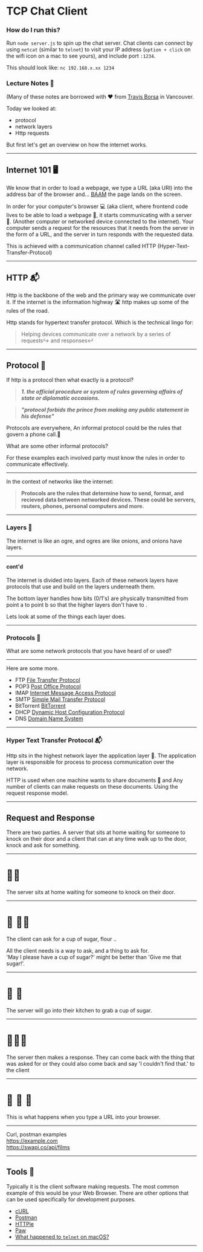 # TCP Chat Client

### How do I run this?
Run `node server.js` to spin up the chat server. Chat clients can connect by using `netcat` (similar to `telnet`) to visit your IP address (`option + click` on the wifi icon on a mac to see yours), and include port `:1234`. 

This should look like: `nc 192.168.x.xx 1234`

### Lecture Notes 📢
(Many of these notes are borrowed with ❤️ from [Travis Borsa](https://github.com/tborsa/LighthouseLabs/tree/master/lectures/Week2/Day1/lecture) in Vancouver.

Today we looked at:
- protocol
- network layers
- Http requests

But first let's get an overview on how the internet works.

---

## Internet 101 🖥


We know that in order to load a webpage, we type a URL (aka URI) into the address bar of the browser and... [BAAM](https://theuselessweb.com/) the page lands on the screen.

In order for your computer's browser 💻 (aka client, where frontend code lives to be able to load a webpage 📃, it starts communicating with a server 💽. (Another computer or networked device connected to the internet). Your computer sends a request for the resources that it needs from the server in the form of a URL, and the server in turn responds with the requested data.

This is achieved with a communication channel called HTTP (Hyper-Text-Transfer-Protocol) 

---

## HTTP 📬

Http is the backbone of the web and the primary way we communicate over it. If the internet is the information highway 🛣️ http makes up some of the rules of the road.

Http stands for hypertext transfer protocol. Which is the technical lingo for:
> Helping devices communicate over a network by a series of requests↪️ and responses↩️

---

## Protocol 📔

If http is a protocol then what exactly is a protocol?

>__*1. the official procedure or system of rules governing affairs of state or diplomatic occasions.*__

>__*"protocol forbids the prince from making any public statement in his defense"*__

Protocols are everywhere,
An informal protocol could be the rules that govern a phone call.📱

What are some other informal protocols?

For these examples each involved party must know the rules in order to communicate effectively.

---

In the context of networks like the internet:
> __Protocols are the rules that determine how to send, format, and recieved data between networked devices. These could be servers, routers, phones, personal computers and more.__

---

### Layers 🌈

The internet is like an ogre, and ogres are like onions, and onions have layers.

---

#### cont'd

The internet is divided into layers.
Each of these network layers have protocols that use and build on the layers underneath them.

The bottom layer handles how bits (0/1's) are physically transmitted from point a to point b so that the higher layers don't have to .

Lets look at some of the things each layer does. 

---

### Protocols 📔

What are some network protocols that you have heard of or used?

---

Here are some more.

- FTP [File Transfer Protocol](https://en.wikipedia.org/wiki/File_Transfer_Protocol)
- POP3 [Post Office Protocol](https://en.wikipedia.org/wiki/Post_Office_Protocol)
- IMAP [Internet Message Access Protocol](https://en.wikipedia.org/wiki/Internet_Message_Access_Protocol)
- SMTP [Simple Mail Transfer Protocol](https://en.wikipedia.org/wiki/Simple_Mail_Transfer_Protocol)
- BitTorrent [BitTorrent](https://en.wikipedia.org/wiki/BitTorrent)
- DHCP [Dynamic Host Configuration Protocol](https://en.wikipedia.org/wiki/Dynamic_Host_Configuration_Protocol)
- DNS [Domain Name System](https://en.wikipedia.org/wiki/Domain_Name_System)

---

### Hyper Text Transfer Protocol 📬

Http sits in the highest network layer the application layer 👑. The application layer is responsible for process to process communication over the network.

HTTP is used when one machine wants to share documents 📃 and Any number of clients can make requests on these documents. Using the request response model.


---

## Request and Response

 There are two parties. A server that sits at home waiting for someone to knock on their door and a client that can at any time walk up to the door, knock and ask for something.

---

#  🚪🚶‍

The server sits at home waiting for someone to knock on their door.

---

# 💃 🚪🚶‍
 
The client can ask for a cup of sugar, flour ..

All the client needs is a way to ask, and a thing to ask for.  
'May I please have a cup of sugar?' might be better than 'Give me that sugar!'.

---

# 🚣 🍬

The server will go into their kitchen to grab a cup of sugar. 

---

# 💃🚪🤾 

The server then makes a response. They can come back with the thing that was asked for or they could also come back and say 'I couldn't find that.' to the client

---

# 💁 🍬 🧒

This is what happens when you type a URL into your browser.

---

Curl, postman examples  
https://example.com  
https://swapi.co/api/films


---

## Tools 🔧

Typically it is the client software making requests. The most common example of this would be your Web Browser. There are other options that can be used specifically for development purposes.

- [cURL](https://curl.haxx.se/)
- [Postman](https://www.getpostman.com/)
- [HTTPie](https://httpie.org/)
- [Paw](https://paw.cloud/)
- [What happened to `telnet` on macOS?](https://medium.com/ayuth/bring-telnet-back-on-macos-high-sierra-11de98de1544)
---
